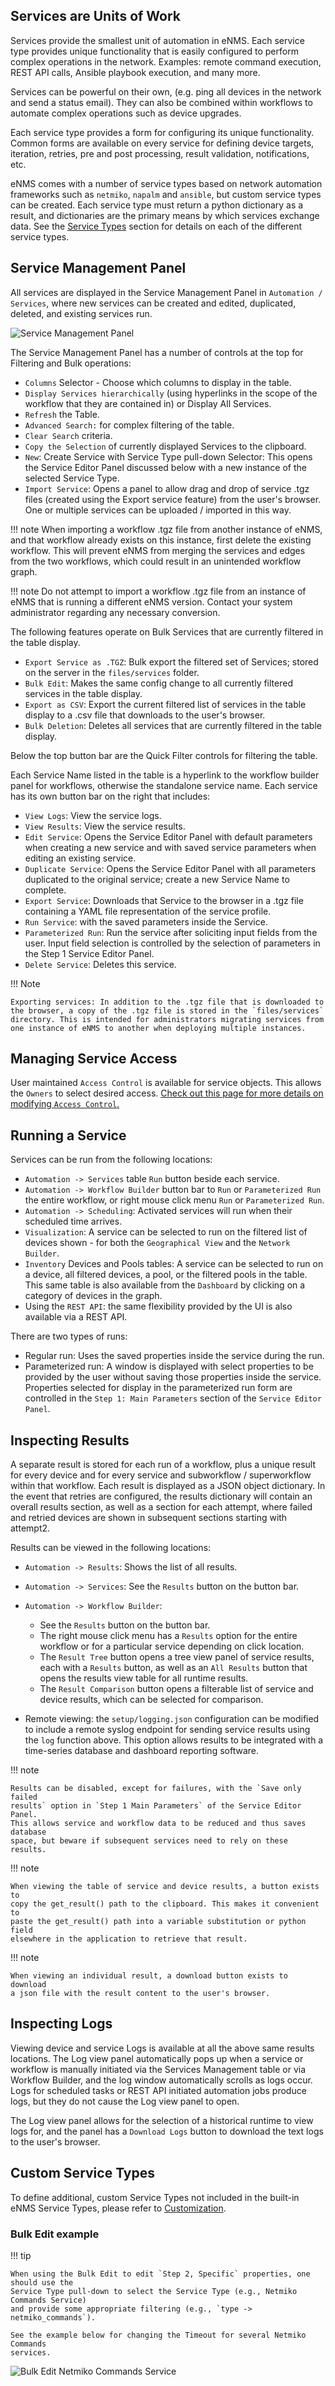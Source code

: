 ## Services are Units of Work

Services provide the smallest unit of automation in eNMS. Each service
type provides unique functionality that is easily configured to perform
complex operations in the network. Examples: remote command execution,
REST API calls, Ansible playbook execution, and many more.

Services can be powerful on their own, (e.g. ping all devices in the
network and send a status email). They can also be combined within
workflows to automate complex operations such as device upgrades.

Each service type provides a form for configuring its unique
functionality. Common forms are available on every service for defining
device targets, iteration, retries, pre and post processing, result
validation, notifications, etc.

eNMS comes with a number of service types based on network
automation frameworks such as `netmiko`, `napalm` and `ansible`, but
custom service types can be created. Each service type must return a python
dictionary as a result, and dictionaries are the primary means by which
services exchange data.  See the [Service Types](../service_types/)
section for details on each of the different service types.

## Service Management Panel

All services are displayed in the Service Management Panel in 
`Automation / Services`, where new services can be created and edited,
duplicated, deleted, and existing services run.

![Service Management Panel](../_static/automation/services/services.png)

The Service Management Panel has a number of controls at the top for
Filtering and Bulk operations:

- `Columns` Selector - Choose which columns to display in the table.
- `Display Services hierarchically` (using hyperlinks in the scope of
   the workflow that they are contained in) or Display All Services.
- `Refresh` the Table.
- `Advanced Search:` for complex filtering of the table.
- `Clear Search` criteria.
- `Copy the Selection` of currently displayed Services to the clipboard.
- `New`: Create Service with Service Type pull-down Selector: This opens
   the Service Editor Panel discussed below with a new instance of the 
   selected Service Type.
- `Import Service`: Opens a panel to allow drag and drop of service
   .tgz files (created using the Export service feature) from the user's
   browser. One or multiple services can be uploaded / imported in this way.
   
!!! note
    When importing a workflow .tgz file from another instance of eNMS, and
    that workflow already exists on this instance, first delete the existing
    workflow.  This will prevent eNMS from merging the services and edges from
    the two workflows, which could result in an unintended workflow graph.

!!! note
    Do not attempt to import a workflow .tgz file from an instance of eNMS
    that is running a different eNMS version.  Contact your system administrator
    regarding any necessary conversion.

The following features operate on Bulk Services that are currently
filtered in the table display.

- `Export Service as .TGZ`: Bulk export the filtered set of Services; stored on
   the server in the `files/services` folder. 
- `Bulk Edit`:  Makes the same config change to all currently filtered
   services in the table display.
- `Export as CSV`: Export the current filtered list of services in the
   table display to a .csv file that downloads to the user's browser.
- `Bulk Deletion`: Deletes all services that are currently filtered in the
   table display.

Below the top button bar are the Quick Filter controls for filtering the table.

Each Service Name listed in the table is a hyperlink to the workflow builder panel
for workflows, otherwise the standalone service name.  Each service has its own
button bar on the right that includes:

- `View Logs`: View the service logs.
- `View Results`: View the service results.
- `Edit Service`: Opens the Service Editor Panel with default parameters when
   creating a new service and with saved service parameters when editing an
   existing service.
- `Duplicate Service`: Opens the Service Editor Panel with all parameters
   duplicated to the original service; create a new Service Name to complete.
- `Export Service`: Downloads that Service to the browser in a .tgz file
   containing a YAML file representation of the service profile. 
- `Run Service`: with the saved parameters inside the Service.
- `Parameterized Run`: Run the service after soliciting input fields from the
   user. Input field selection is controlled by the selection of parameters
   in the Step 1 Service Editor Panel.
- `Delete Service`: Deletes this service. 

!!! Note

	Exporting services: In addition to the .tgz file that is downloaded to
    the browser, a copy of the .tgz file is stored in the `files/services`
    directory. This is intended for administrators migrating services from
    one instance of eNMS to another when deploying multiple instances.

## Managing Service Access
User maintained `Access Control` is available for service objects. This allows the `Owners` to select desired access.
[Check out this page for more details on modifying `Access Control`.](../administration/overview.md)  

## Running a Service

Services can be run from the following locations:

- `Automation -> Services` table `Run` button beside each service.
- `Automation -> Workflow Builder` button bar to `Run` or `Parameterized Run` 
  the entire workflow, or right mouse click menu `Run` or `Parameterized Run`.
- `Automation -> Scheduling`: Activated services will run when their scheduled
  time arrives.
- `Visualization`:  A service can be selected to run on the filtered
  list of devices shown - for both the `Geographical View` and the `Network Builder`.
- `Inventory` Devices and Pools tables: A service can be selected to run
  on a device, all filtered devices, a pool, or the filtered pools in the table.
  This same table is also available from the `Dashboard` by clicking on a category
  of devices in the graph.
- Using the `REST API`: the same flexibility provided by the UI is also available 
  via a REST API. 

There are two types of runs:

- Regular run: Uses the saved properties inside the service during the run.
- Parameterized run: A window is displayed with select properties to be 
  provided by the user without saving those properties inside the service.
  Properties selected for display in the parameterized run form are controlled
  in the `Step 1: Main Parameters` section of the `Service Editor Panel`. 

## Inspecting Results

A separate result is stored for each run of a workflow, plus a
unique result for every device and for every service and
subworkflow / superworkflow within that workflow. Each result is displayed
as a JSON object dictionary. In the event that retries are configured, the
results dictionary will contain an overall results section, as well as a
section for each attempt, where failed and retried devices are shown in
subsequent sections starting with attempt2.

Results can be viewed in the following locations:

- `Automation -> Results`: Shows the list of all results.
- `Automation -> Services`: See the `Results` button on the button bar.
- `Automation -> Workflow Builder`:

    - See the `Results` button on the button bar. 
    - The right mouse click menu has a `Results` option for the entire workflow
      or for a particular service depending on click location.
    - The `Result Tree` button opens a tree view panel of service results,
      each with a `Results` button, as well as an `All Results` button that 
      opens the results view table for all runtime results.
    - The `Result Comparison` button opens a filterable list of service
      and device results, which can be selected for comparison.
     
- Remote viewing: the `setup/logging.json` configuration can be modified to
  include a remote syslog endpoint for sending service results using the `log`
  function above. This option allows results to be integrated with a 
  time-series database and dashboard reporting software.

!!! note
    
    Results can be disabled, except for failures, with the `Save only failed
    results` option in `Step 1 Main Parameters` of the Service Editor Panel.
    This allows service and workflow data to be reduced and thus saves database
    space, but beware if subsequent services need to rely on these results.
    
!!! note
    
    When viewing the table of service and device results, a button exists to
    copy the get_result() path to the clipboard. This makes it convenient to
    paste the get_result() path into a variable substitution or python field
    elsewhere in the application to retrieve that result.
    
!!! note

    When viewing an individual result, a download button exists to download
    a json file with the result content to the user's browser.
  
## Inspecting Logs

Viewing device and service Logs is available at all the above 
same results locations. The Log view panel automatically pops up when a service
or workflow is manually initiated via the Services Management table or via
Workflow Builder, and the log window automatically scrolls as logs occur.
Logs for scheduled tasks or REST API initiated automation
jobs produce logs, but they do not cause the Log view panel to open.

The Log view panel allows for the selection of a historical runtime to view logs
for, and the panel has a `Download Logs` button to download the text logs to
the user's browser.

## Custom Service Types

To define additional, custom Service Types not included in the built-in eNMS Service 
Types, please refer to [Customization](../../advanced/customization/#custom-service-types).

### Bulk Edit example 

!!! tip

    When using the Bulk Edit to edit `Step 2, Specific` properties, one should use the 
    Service Type pull-down to select the Service Type (e.g., Netmiko Commands Service)
    and provide some appropriate filtering (e.g., `type -> netmiko_commands`).
    
    See the example below for changing the Timeout for several Netmiko Commands 
    services.
    
![Bulk Edit Netmiko Commands Service](../_static/automation/services/bulk_edit_netmiko_validation.png)      